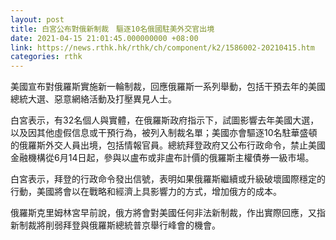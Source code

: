 ```yaml
---
layout: post
title: 白宮公布對俄新制裁　驅逐10名俄國駐美外交官出境
date: 2021-04-15 21:01:45.000000000 +08:00
link: https://news.rthk.hk/rthk/ch/component/k2/1586002-20210415.htm
categories: rthk
---
```


美國宣布對俄羅斯實施新一輪制裁，回應俄羅斯一系列舉動，包括干預去年的美國總統大選、惡意網絡活動及打壓異見人士。

白宮表示，有32名個人與實體，在俄羅斯政府指示下，試圖影響去年美國大選，以及因其他虛假信息或干預行為，被列入制裁名單；美國亦會驅逐10名駐華盛頓的俄羅斯外交人員出境，包括情報官員。總統拜登政府又公布行政命令，禁止美國金融機構從6月14日起，參與以盧布或非盧布計價的俄羅斯主權債券一級市場。

白宮表示，拜登的行政命令發出信號，表明如果俄羅斯繼續或升級破壞國際穩定的行動，美國將會以在戰略和經濟上具影響力的方式，增加俄方的成本。

俄羅斯克里姆林宮早前說，俄方將會對美國任何非法新制裁，作出實際回應，又指新制裁將削弱拜登與俄羅斯總統普京舉行峰會的機會。
